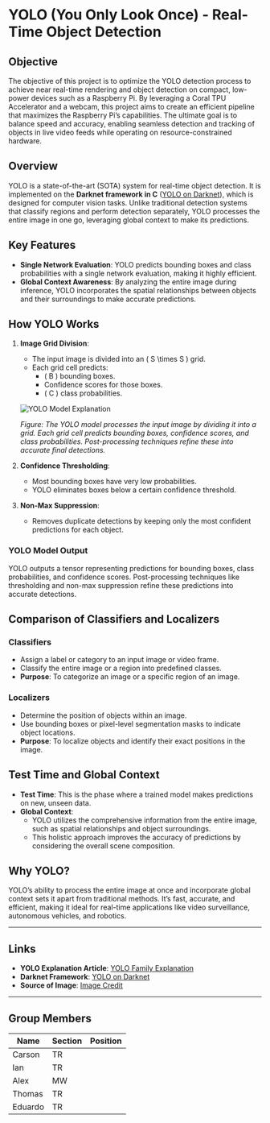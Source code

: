 # YOLO (You Only Look Once) - Real-Time Object Detection

## Objective

The objective of this project is to optimize the YOLO detection process to achieve near real-time rendering and object detection on compact, low-power devices such as a Raspberry Pi. By leveraging a Coral TPU Accelerator and a webcam, this project aims to create an efficient pipeline that maximizes the Raspberry Pi’s capabilities. The ultimate goal is to balance speed and accuracy, enabling seamless detection and tracking of objects in live video feeds while operating on resource-constrained hardware.

## Overview

YOLO is a state-of-the-art (SOTA) system for real-time object detection. It is implemented on the **Darknet framework in C** ([YOLO on Darknet](https://pjreddie.com/darknet/yolo/)), which is designed for computer vision tasks. Unlike traditional detection systems that classify regions and perform detection separately, YOLO processes the entire image in one go, leveraging global context to make its predictions.

## Key Features

- **Single Network Evaluation**: YOLO predicts bounding boxes and class probabilities with a single network evaluation, making it highly efficient.
- **Global Context Awareness**: By analyzing the entire image during inference, YOLO incorporates the spatial relationships between objects and their surroundings to make accurate predictions.

## How YOLO Works

1. **Image Grid Division**:
   - The input image is divided into an \( S \times S \) grid.
   - Each grid cell predicts:
     - \( B \) bounding boxes.
     - Confidence scores for those boxes.
     - \( C \) class probabilities.

   ![YOLO Model Explanation]([https://github.com/user-attachments/assets/ed24f592-1507-4132-91dc-4d6345cfa7c2])

   *Figure: The YOLO model processes the input image by dividing it into a grid. Each grid cell predicts bounding boxes, confidence scores, and class probabilities. Post-processing techniques refine these into accurate final detections.*

2. **Confidence Thresholding**:
   - Most bounding boxes have very low probabilities.
   - YOLO eliminates boxes below a certain confidence threshold.

3. **Non-Max Suppression**:
   - Removes duplicate detections by keeping only the most confident predictions for each object.

### YOLO Model Output

YOLO outputs a tensor representing predictions for bounding boxes, class probabilities, and confidence scores. Post-processing techniques like thresholding and non-max suppression refine these predictions into accurate detections.

## Comparison of Classifiers and Localizers

### Classifiers
- Assign a label or category to an input image or video frame.
- Classify the entire image or a region into predefined classes.
- **Purpose**: To categorize an image or a specific region of an image.

### Localizers
- Determine the position of objects within an image.
- Use bounding boxes or pixel-level segmentation masks to indicate object locations.
- **Purpose**: To localize objects and identify their exact positions in the image.

## Test Time and Global Context

- **Test Time**: This is the phase where a trained model makes predictions on new, unseen data.
- **Global Context**:
  - YOLO utilizes the comprehensive information from the entire image, such as spatial relationships and object surroundings.
  - This holistic approach improves the accuracy of predictions by considering the overall scene composition.

## Why YOLO?

YOLO’s ability to process the entire image at once and incorporate global context sets it apart from traditional methods. It’s fast, accurate, and efficient, making it ideal for real-time applications like video surveillance, autonomous vehicles, and robotics.

---

## Links

- **YOLO Explanation Article**: [YOLO Family Explanation](https://medium.com/@lokwa780/yolo-family-explanation-690515934a6a)
- **Darknet Framework**: [YOLO on Darknet](https://pjreddie.com/darknet/yolo/)
- **Source of Image**: [Image Credit](https://medium.com/@lokwa780/yolo-family-explanation-690515934a6a)

---

## Group Members

| Name    | Section | Position |
|---------|---------|----------|
| Carson  | TR      |          |
| Ian     | TR      |          |
| Alex    | MW      |          |
| Thomas  | TR      |          |
| Eduardo | TR      |          |
